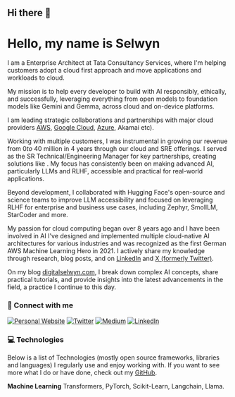 ## Hi there 👋

<!--
**sdavidraj/sdavidraj** is a ✨ _special_ ✨ repository because its `README.md` (this file) appears on your GitHub profile.

Here are some ideas to get you started:

- 🔭 I’m currently working on ...
- 🌱 I’m currently learning ...
- 👯 I’m looking to collaborate on ...
- 🤔 I’m looking for help with ...
- 💬 Ask me about ...
- 📫 How to reach me: ...
- 😄 Pronouns: ...
- ⚡ Fun fact: ...
-->
# Hello, my name is Selwyn

I am a Enterprise Architect at Tata Consultancy Services, where I'm helping customers adopt a cloud first approach and move applications and workloads to cloud.

My mission is to help every developer to build with AI responsibly, ethically, and successfully, leveraging everything from open models to foundation models like Gemini and Gemma, across cloud and on-device platforms.

I am leading strategic collaborations and partnerships with major cloud providers [AWS](https://aws.amazon.com/), [Google Cloud](https://cloud.google.com/), [Azure](https://azure.microsoft.com/), Akamai etc).

Working with multiple customers, I was instrumental in growing our revenue from $0 to ~$40 million in 4 years through our cloud and SRE offerings. I served as the SR Technical/Engineering Manager for key partnerships, creating solutions like . My focus has consistently been on making advanced AI, particularly LLMs and RLHF, accessible and practical for real-world applications.

Beyond development, I collaborated with Hugging Face's open-source and science teams to improve LLM accessibility and focused on leveraging RLHF for enterprise and business use cases, including Zephyr, SmollLM, StarCoder and more.

My passion for cloud computing began over 8 years ago and I have been involved in AI  I've designed and implemented multiple cloud-native AI architectures for various industries and was recognized as the first German AWS Machine Learning Hero in 2021. I actively share my knowledge through research, blog posts, and on [LinkedIn](https://linkedin.com/) and [X (formerly Twitter)](https://x.com/).

On my blog [digitalselwyn.com](https://www.digitalselwyn.com), I break down complex AI concepts, share practical tutorials, and provide insights into the latest advancements in the field, a practice I continue to this day.

### 🔗 Connect with me

[<img src="https://img.shields.io/badge/Personal_Website-white?style=for-the-badge&logo=About.me&logoColor=blue" alt="Personal Website" />](https://www.digitalselwyn.com)
[<img src="https://img.shields.io/badge/Twitter-1DA1F2?style=for-the-badge&logo=twitter&logoColor=white" alt="Twitter" />](https://x.com/dselwyn)
[<img src="https://img.shields.io/badge/Medium-12100E?style=for-the-badge&logo=medium&logoColor=white" alt="Medium" />](https://medium.com/@sdavidraj)
[<img src="https://img.shields.io/badge/LinkedIn-0A66C2?style=for-the-badge&logo=linkedin&logoColor=white" alt="LinkedIn" />](https://linkedin.com/in/selwyndavidraj)

### 💻 Technologies

Below is a list of Technologies (mostly open source frameworks, libraries and languages) I regularly use and enjoy working with. If you want to see more what I do or have done, check out my [GitHub](https://github.com/sdavidraj).

**Machine Learning**
Transformers, PyTorch, Scikit-Learn, Langchain, Llama.
